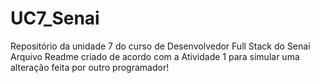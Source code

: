 # UC7_Senai
Repositório da unidade 7 do curso de Desenvolvedor Full Stack do Senai
Arquivo Readme criado de acordo com a Atividade 1 para simular uma alteração feita por outro programador!
